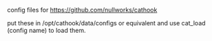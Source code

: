 config files for https://github.com/nullworks/cathook

put these in /opt/cathook/data/configs or equivalent and use cat_load (config name) to load them.

